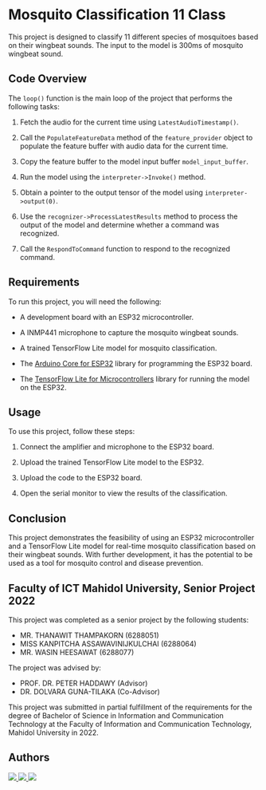 # Mosquito Classification 11 Class

This project is designed to classify 11 different species of mosquitoes based on their wingbeat sounds. The input to the model is 300ms of mosquito wingbeat sound.

## Code Overview

The `loop()` function is the main loop of the project that performs the following tasks:

1. Fetch the audio for the current time using `LatestAudioTimestamp()`.

2. Call the `PopulateFeatureData` method of the `feature_provider` object to populate the feature buffer with audio data for the current time.

3. Copy the feature buffer to the model input buffer `model_input_buffer`.

4. Run the model using the `interpreter->Invoke()` method.

5. Obtain a pointer to the output tensor of the model using `interpreter->output(0)`.

6. Use the `recognizer->ProcessLatestResults` method to process the output of the model and determine whether a command was recognized.

7. Call the `RespondToCommand` function to respond to the recognized command.

## Requirements

To run this project, you will need the following:

- A development board with an ESP32 microcontroller.

- A INMP441 microphone to capture the mosquito wingbeat sounds.

- A trained TensorFlow Lite model for mosquito classification.

- The [Arduino Core for ESP32](https://github.com/espressif/arduino-esp32) library for programming the ESP32 board.

- The [TensorFlow Lite for Microcontrollers](https://github.com/tensorflow/tensorflow/tree/master/tensorflow/lite/micro) library for running the model on the ESP32.

## Usage

To use this project, follow these steps:

1. Connect the amplifier and microphone to the ESP32 board.

2. Upload the trained TensorFlow Lite model to the ESP32.

3. Upload the code to the ESP32 board.

4. Open the serial monitor to view the results of the classification.

## Conclusion

This project demonstrates the feasibility of using an ESP32 microcontroller and a TensorFlow Lite model for real-time mosquito classification based on their wingbeat sounds. With further development, it has the potential to be used as a tool for mosquito control and disease prevention.

## Faculty of ICT Mahidol University, Senior Project 2022

This project was completed as a senior project by the following students:

- MR. THANAWIT THAMPAKORN (6288051) 
- MISS KANPITCHA ASSAWAVINIJKULCHAI (6288064)
- MR. WASIN HEESAWAT (6288077)

The project was advised by:
- PROF. DR. PETER HADDAWY (Advisor)
- DR. DOLVARA GUNA-TILAKA (Co-Advisor)

This project was submitted in partial fulfillment of the requirements for the degree of Bachelor of Science in Information and Communication Technology at the Faculty of Information and Communication Technology, Mahidol University in 2022.

## Authors
<a href="https://github.com/armmer016/Mosquito-Sensor-Senior2022/graphs/contributors">
   
  <img src="https://contrib.rocks/image?repo=armmer016/Mosquito-Sensor-Senior2022" /> 
  <img src="https://contrib.rocks/image?repo=oatact/Object-oriented-Programming" />
  <img src="https://contrib.rocks/image?repo=Kanpitcha-Ping/ITCS209-Object-Oriented-Programming" />
    
</a>
